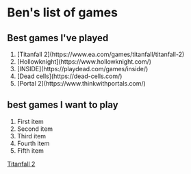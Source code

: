 # Ben's list of games
## Best games I've played
<ol>
  <li> [Titanfall 2](https://www.ea.com/games/titanfall/titanfall-2) </li>
  <li>[Hollowknight](https://www.hollowknight.com/)</li>
  <li>[INSIDE](https://playdead.com/games/inside/)</li>
  <li>[Dead cells](https://dead-cells.com/)</li>
  <li>[Portal 2](https://www.thinkwithportals.com/)</li>
</ol>

 ## best games I want to play 
<ol>
  <li>First item</li>
  <li>Second item</li>
  <li>Third item</li>
  <li>Fourth item</li>
  <li>Fifth item</li>
</ol>

[Titanfall 2](https://www.ea.com/games/titanfall/titanfall-2)
